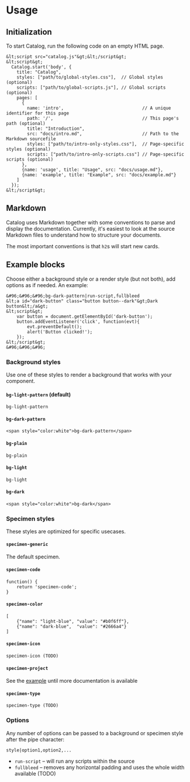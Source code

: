 # Usage

## Initialization

To start Catalog, run the following code on an empty HTML page.

```specimen-code
&lt;script src="catalog.js"&gt;&lt;/script&gt;
&lt;script&gt;
  Catalog.start('body', {
    title: "Catalog",
    styles: ["path/to/global-styles.css"],  // Global styles (optional)
    scripts: ["path/to/global-scripts.js"], // Global scripts (optional)
    pages: [
      {
        name: 'intro',                              // A unique identifier for this page
        path: '/',                                  // This page's path (optional)
        title: "Introduction",
        src: "docs/intro.md",                       // Path to the Markdown sourcefile
        styles: ["path/to/intro-only-styles.css"],  // Page-specific styles (optional)
        scripts: ["path/to/intro-only-scripts.css"] // Page-specific scripts (optional)
      },
      {name: 'usage', title: "Usage", src: "docs/usage.md"},
      {name: 'example', title: "Example", src: "docs/example.md"}
    ]
  });
&lt;/script&gt;
```

## Markdown

Catalog uses Markdown together with some conventions to parse and display the documentation. Currently, it's easiest to look at the source Markdown files to understand how to structure your documents.

The most important conventions is that `h2`s will start new cards.

## Example blocks

Choose either a background style or a render style (but not both), add options as if needed. An example:

```specimen-code
&#96;&#96;&#96;bg-dark-pattern|run-script,fullbleed
&lt;a id="dark-button" class="button button--dark"&gt;Dark button&lt;/a&gt;
&lt;script&gt;
    var button = document.getElementById('dark-button');
    button.addEventListener('click', function(evt){
        evt.preventDefault();
        alert('Button clicked!');
    });
&lt;/script&gt;
&#96;&#96;&#96;
```

### Background styles

Use one of these styles to render a background that works with your component.

#### `bg-light-pattern` (default)

```bg-light-pattern
bg-light-pattern
```

#### `bg-dark-pattern`

```bg-dark-pattern
<span style="color:white">bg-dark-pattern</span>
```

#### `bg-plain`

```bg-plain
bg-plain
```

#### `bg-light`

```bg-light
bg-light
```

#### `bg-dark`

```bg-dark
<span style="color:white">bg-dark</span>
```

### Specimen styles

These styles are optimized for specific usecases.

#### `specimen-generic`

The default specimen.

#### `specimen-code`

```specimen-code
function() {
    return 'specimen-code';
}
```

#### `specimen-color`

```specimen-color
[
    {"name": "light-blue", "value": "#b0f6ff"},
    {"name": "dark-blue",  "value": "#2666a4"}
]
```

#### `specimen-icon`

```specimen-icon
specimen-icon (TODO)
```

#### `specimen-project`

See the [example](#/html-project) until more documentation is available

#### `specimen-type`

```specimen-type
specimen-type (TODO)
```

### Options

Any number of options can be passed to a background or specimen style after the pipe character:

`style|option1,option2,...`

* `run-script` – will run any scripts within the source
* `fullbleed` – removes any horizontal padding and uses the whole width available (TODO)
